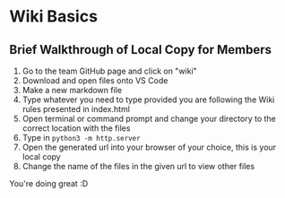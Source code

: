 # Wiki Basics

## Brief Walkthrough of Local Copy for Members

1. Go to the team GitHub page and click on "wiki"
2. Download and open files onto VS Code
3. Make a new markdown file
4. Type whatever you need to type provided you are following the Wiki rules presented in index.html
5. Open terminal or command prompt and change your directory to the correct location with the files
6. Type in `python3 -m http.server`
7. Open the generated url into your browser of your choice, this is your local copy
8. Change the name of the files in the given url to view other files

You're doing great :D
